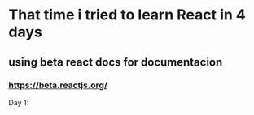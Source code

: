 # That time i tried to learn React in 4 days

## using beta react docs for documentacion

### https://beta.reactjs.org/


Day 1: